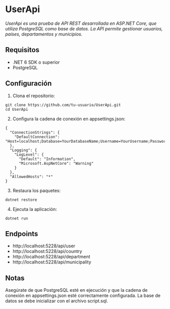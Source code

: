 # UserApi

_UserApi es una prueba de API REST desarrollada en ASP.NET Core, que utiliza PostgreSQL como base de datos. La API permite gestionar usuarios, países, departamentos y municipios._

## Requisitos
* .NET 6 SDK o superior
* PostgreSQL

## Configuración
1. Clona el repositorio:
```
git clone https://github.com/tu-usuario/UserApi.git
cd UserApi
```

2. Configura la cadena de conexión en appsettings.json:
```
{
  "ConnectionStrings": {
    "DefaultConnection": "Host=localhost;Database=YourDatabaseName;Username=YourUsername;Password=YourPassword"
  },
  "Logging": {
    "LogLevel": {
      "Default": "Information",
      "Microsoft.AspNetCore": "Warning"
    }
  },
  "AllowedHosts": "*"
}
```

3. Restaura los paquetes:
```
dotnet restore
```

4. Ejecuta la aplicación:
```
dotnet run
```

## Endpoints
* http://localhost:5228/api/user
* http://localhost:5228/api/country
* http://localhost:5228/api/department
* http://localhost:5228/api/municipality
  
## Notas
Asegúrate de que PostgreSQL esté en ejecución y que la cadena de conexión en appsettings.json esté correctamente configurada.
La base de datos se debe inicializar con el archivo script.sql.
